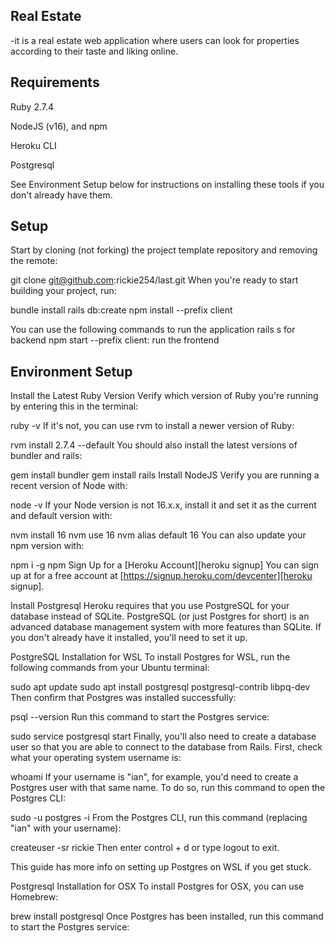 ##  Real Estate
-it is a  real estate web application where users can look for properties according to their taste and liking online.

## Requirements
Ruby 2.7.4

NodeJS (v16), and npm

Heroku CLI

Postgresql

See Environment Setup below for instructions on installing these tools if you don't already have them.

## Setup
Start by cloning (not forking) the project template repository and removing the remote:

git clone git@github.com:rickie254/last.git
When you're ready to start building your project, run:

bundle install
rails db:create 
npm install --prefix client

You can use the following commands to run the application
rails s for backend
npm start --prefix client: run the frontend

## Environment Setup
Install the Latest Ruby Version
Verify which version of Ruby you're running by entering this in the terminal:

ruby -v
If it's not, you can use rvm to install a newer version of Ruby:

rvm install 2.7.4 --default
You should also install the latest versions of bundler and rails:

gem install bundler
gem install rails
Install NodeJS
Verify you are running a recent version of Node with:

node -v
If your Node version is not 16.x.x, install it and set it as the current and default version with:

nvm install 16
nvm use 16
nvm alias default 16
You can also update your npm version with:

npm i -g npm
Sign Up for a [Heroku Account][heroku signup]
You can sign up at for a free account at [https://signup.heroku.com/devcenter][heroku signup].

Install Postgresql
Heroku requires that you use PostgreSQL for your database instead of SQLite. PostgreSQL (or just Postgres for short) is an advanced database management system with more features than SQLite. If you don't already have it installed, you'll need to set it up.

PostgreSQL Installation for WSL
To install Postgres for WSL, run the following commands from your Ubuntu terminal:

sudo apt update
sudo apt install postgresql postgresql-contrib libpq-dev
Then confirm that Postgres was installed successfully:

psql --version
Run this command to start the Postgres service:

sudo service postgresql start
Finally, you'll also need to create a database user so that you are able to connect to the database from Rails. First, check what your operating system username is:

whoami
If your username is "ian", for example, you'd need to create a Postgres user with that same name. To do so, run this command to open the Postgres CLI:

sudo -u postgres -i
From the Postgres CLI, run this command (replacing "ian" with your username):

createuser -sr rickie
Then enter control + d or type logout to exit.

This guide has more info on setting up Postgres on WSL if you get stuck.

Postgresql Installation for OSX
To install Postgres for OSX, you can use Homebrew:

brew install postgresql
Once Postgres has been installed, run this command to start the Postgres service:

<!-- brew services start postgresql -->